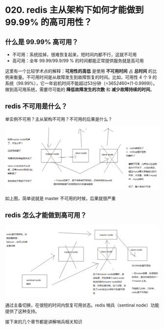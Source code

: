 # 020. redis 主从架构下如何才能做到 99.99% 的高可用性？

## 什么是 99.99% 高可用？

- 不可用：系统挂掉，很难恢复起来，短时间内都不行，这就不可用
- 高可用：全年 99.99/99.9/99 % 的时间都能正常提供服务就是高可用

这里有一个比较学术点的解释：**可用性的高低** 是使用 **不可用时间** 占 **总时间** 的比例来衡量。不可用时间是从故障发生到故障恢复的时间。比如，可用性 4 个 9 的系统（99.99%），它一年宕机时间不能超过53分钟（=365*24*60*(1-0.9999)）。做到高可用系统，需要尽可能的 **降低故障发生的次数** 和 **减少故障持续的时间**。

## redis 不可用是什么？
单实例不可用？主从架构不可用？不可用的后果是什么？

![](./assets/markdown-img-paste-2019032321135939.png)

如上图，简单说就是 master 不可用的时候，后果就很严重

## redis 怎么才能做到高可用？
![](./assets/markdown-img-paste-20190323211722171.png)

通过主备切换，在很短的时间内恢复可用状态。redis 哨兵（sentinal node）功能提供了这种支持。

接下来的几个章节都是讲解哨兵相关知识
